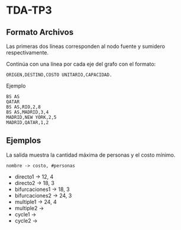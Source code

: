 # TDA-TP3

## Formato Archivos

Las primeras dos líneas corresponden al nodo fuente y sumidero respectivamente.

Continúa con una línea por cada eje del grafo con el formato:

    ORIGEN,DESTINO,COSTO UNITARIO,CAPACIDAD.

Ejemplo

```
BS AS
QATAR
BS AS,RIO,2,8
BS AS,MADRID,3,4
MADRID,NEW YORK,2,5
MADRID,QATAR,1,2
```

## Ejemplos

La salida muestra la cantidad máxima de personas y el costo mínimo.

    nombre -> costo, #personas

- directo1 -> 12, 4
- directo2 -> 18, 3
- bifurcaciones1 -> 18, 3
- bifurcaciones2 -> 24, 3
- multiple1 -> 24, 4
- multiple2 -> 
- cycle1 -> 
- cycle2 -> 